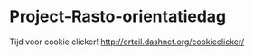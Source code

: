 Project-Rasto-orientatiedag
===========================
Tijd voor cookie clicker!
http://orteil.dashnet.org/cookieclicker/
